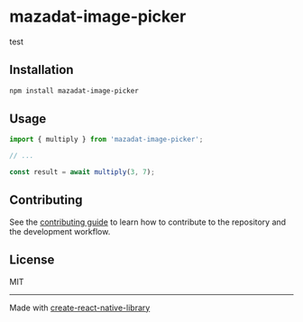 # mazadat-image-picker

test

## Installation

```sh
npm install mazadat-image-picker
```

## Usage

```js
import { multiply } from 'mazadat-image-picker';

// ...

const result = await multiply(3, 7);
```

## Contributing

See the [contributing guide](CONTRIBUTING.md) to learn how to contribute to the repository and the development workflow.

## License

MIT

---

Made with [create-react-native-library](https://github.com/callstack/react-native-builder-bob)
